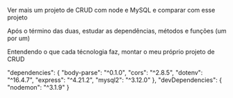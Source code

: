 Ver mais um projeto de CRUD com node e MySQL e comparar com esse projeto

Após o término das duas, estudar as dependências, métodos e funções (um por um)

Entendendo o que cada técnologia faz, montar o meu próprio projeto de CRUD

"dependencies": {
    "body-parse": "^0.1.0",
    "cors": "^2.8.5",
    "dotenv": "^16.4.7",
    "express": "^4.21.2",
    "mysql2": "^3.12.0"
  },
  "devDependencies": {
    "nodemon": "^3.1.9"
  }